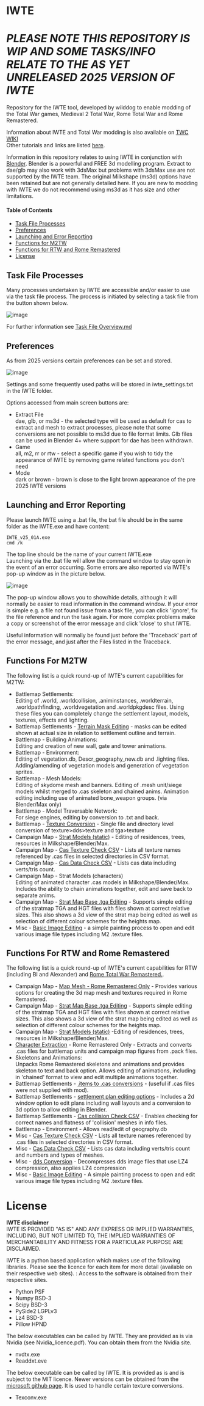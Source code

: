 # IWTE
# *****PLEASE NOTE THIS REPOSITORY IS WIP AND SOME TASKS/INFO RELATE TO THE AS YET UNRELEASED 2025 VERSION OF IWTE*****

Repository for the IWTE tool, developed by wilddog to enable modding of the Total War games, Medieval 2 Total War, Rome Total War and Rome Remastered.

Information about IWTE and Total War modding is also available on [TWC WIKI](https://wiki.twcenter.net/index.php?title=IWTE)\
Other tutorials and links are listed [here](documentation/tutorials_and_links.md).

Information in this repository relates to using IWTE in conjunction with [Blender](https://www.blender.org/).  Blender is a powerful and FREE 3d modelling program. 
Extract to dae/glb may also work with 3dsMax but problems with 3dsMax use are not supported by the IWTE team.  The original Milkshape (ms3d) options have been retained but are not generally detailed here.  If you are new to modding with IWTE we do not recommend using ms3d as it has size and other limitations.

#### Table of Contents
* [Task File Processes](#Task-File-Processes)
* [Preferences](#preferences)
* [Launching and Error Reporting](#Launching-and-Error-Reporting)
* [Functions for M2TW](#Functions-for-M2TW)
* [Functions for RTW and Rome Remastered](#Functions-for-RTW-and-Rome-Remastered)
* [License](#License)


## Task File Processes
Many processes undertaken by IWTE are accessible and/or easier to use via the task file process.  The process is initiated by selecting a task file from the button shown below.

![image](IWTEgithub_images/task-file-button.jpg)

For further information see [Task File Overview.md](documentation/Task_File_Overview.md)

## Preferences
As from 2025 versions certain preferences can be set and stored.

![image](IWTEgithub_images/preferences.jpg)

Settings and some frequently used paths will be stored in iwte_settings.txt in the IWTE folder.

Options accessed from main screen buttons are:
* Extract File\
dae, glb, or ms3d - the selected type will be used as default for cas to extract and mesh to extract processes, please note that some conversions are not possible to ms3d due to file format limits.  Glb files can be used in Blender 4+ where support for dae has been withdrawn.
* Game\
all, m2, rr or rtw - select a specific game if you wish to tidy the appearance of IWTE by removing game related functions you don't need
* Mode\
dark or brown - brown is close to the light brown appearance of the pre 2025 IWTE versions

## Launching and Error Reporting
Please launch IWTE using a .bat file, the bat file should be in the same folder as the IWTE.exe and have content:

    IWTE_v25_01A.exe
    cmd /k
The top line should be the name of your current IWTE.exe\
Launching via the .bat file will allow the command window to stay open in the event of an error occurring.  Some errors are also reported via IWTE's pop-up window as in the picture below.

![image](IWTEgithub_images/error-messages.jpg)

The pop-up window allows you to show/hide details, although it will normally be easier to read information in the command window.  If your error is simple e.g. a file not found issue from a task file, you can click 'ignore', fix the file reference and run the task again.  For more complex problems make a copy or screenshot of the error message and click 'close' to shut IWTE.

Useful information will normally be found just before the 'Traceback' part of the error message, and just after the Files listed in the Traceback.

## Functions For M2TW
The following list is a quick round-up of IWTE's current capabilities for M2TW:
* Battlemap Settlements:\
Editing of .world, .worldcollision, .animinstances, .worldterrain, .worldpathfinding, .worldvegetation and .worldpkgdesc files. Using these files you can completely change the settlement layout, models, textures, effects and lighting.
* Battlemap Settlements - [Terrain Mask Editing](documentation/Image_Editing_and_Conversion.md#m2-terrain-mask-editing) - masks can be edited shown at actual size in relation to settlement outline and terrain.
* Battlemap - Building Animations:\
Editing and creation of new wall, gate and tower animations.
* Battlemap - Environment:\
Editing of vegetation.db, Descr_geography_new.db and .lighting files. Adding/amending of vegetation models and generation of vegetation sprites.
* Battlemap - Mesh Models:\
Editing of skydome mesh and banners. Editing of .mesh unit/siege models whilst merged to .cas skeleton and chained anims. Animation editing including use of animated bone_weapon groups. (via Blender/Max only)
* Battlemap - Model Traversable Network:\
For siege engines, editing by conversion to .txt and back.
* Battlemap - [Texture Conversion](documentation/Image_Editing_and_Conversion.md#m2-texture-conversion-options) - Single file and directory level conversion of texture>dds>texture and tga>texture
* Campaign Map - [Strat Models (static)](documentation/strat_models.md) - Editing of residences, trees, resources in Milkshape/Blender/Max.
* Campaign Map - [Cas Texture Check CSV](documentation/cas_checking_tasks.md#cas_texture_csv) - Lists all texture names referenced by .cas files in selected directories in CSV format.
* Campaign Map - [Cas Data Check CSV](documentation/cas_checking_tasks.md#cas_data_csv) - Lists cas data including verts/tris count.  
* Campaign Map - Strat Models (characters)  
Editing of animated character .cas models in Milkshape/Blender/Max. Includes the ability to chain animations together, edit and save back to separate anims.
* Campaign Map - [Strat Map Base .tga Editing](documentation/strat_map_base_file_editing.md) - Supports simple editing of the stratmap TGA and HGT files with files shown at correct relative sizes. This also shows a 3d view of the strat map being edited as well as selection of different colour schemes for the heights map.
* Misc - [Basic Image Editing](/documentation/Image_Editing_and_Conversion.md#basic-image-editing) - a simple painting process to open and edit various image file types including M2 .texture files.

## Functions For RTW and Rome Remastered
The following list is a quick round-up of IWTE's current capabilities for RTW (including BI and Alexander) and [Rome Total War Remastered.](https://github.com/FeralInteractive/romeremastered).
* Campaign Map - [Map Mesh - Rome Remastered Only](documentation/RR_Map_Mesh_Production.md) - Provides various options for creating the 3d map mesh and textures required in Rome Remastered.
* Campaign Map - [Strat Map Base .tga Editing](documentation/strat_map_base_file_editing.md) - Supports simple editing of the stratmap TGA and HGT files with files shown at correct relative sizes. This also shows a 3d view of the strat map being edited as well as selection of different colour schemes for the heights map.
* Campaign Map - [Strat Models (static)](documentation/strat_models.md) -Editing of residences, trees, resources in Milkshape/Blender/Max.
* [Character Extraction](documentation/RR_Character_Extraction.md) - Rome Remastered Only - Extracts and converts .cas files for battlemap units and campaign map figures from .pack files.
* Skeletons and Animations:\
Unpacks Rome Remastered skeletons and animations and provides skeleton to text and back option. Allows editing of animations, including in 'chained' format to view and edit multiple animations together.
* Battlemap Settlements - [.items to .cas conversions](documentation/battlemap_settlements_RR_and_RTW.md#item-to-cas-conversion-with-iwte) - (useful if .cas files were not supplied with mod). 
* Battlemap Settlements - [settlement plan editing options](documentation/battlemap_settlements_RR_and_RTW.md#settlement-plan-editing-with-iwte) - Includes a 2d window option to edit plans including wall layouts and a conversion to 3d option to allow editing in Blender.
* Battlemap Settlements - [Cas collision Check CSV](documentation/cas_checking_tasks.md#cas_collision_csv) - Enables checking for correct names and flatness of 'collision' meshes in info files.
* Battlemap - Environment - Allows read/edit of geography.db
* Misc - [Cas Texture Check CSV](documentation/cas_checking_tasks.md#cas_texture_csv) - Lists all texture names referenced by .cas files in selected directories in CSV format.
* Misc - [Cas Data Check CSV](documentation/cas_checking_tasks.md#cas_data_csv) - Lists cas data including verts/tris count and numbers and types of meshes.
* Misc - [dds Conversion](documentation/Image_Editing_and_Conversion.md#rr-dds-lz4-compression-conversion-options) - Decompresses dds image files that use LZ4 compression, also applies LZ4 compression
* Misc - [Basic Image Editing](/documentation/Image_Editing_and_Conversion.md#basic-image-editing) - A simple painting process to open and edit various image file types including M2 .texture files.

# License
**IWTE disclaimer**\
IWTE IS PROVIDED "AS IS" AND ANY EXPRESS OR IMPLIED WARRANTIES, INCLUDING, BUT NOT LIMITED TO,
THE IMPLIED WARRANTIES OF MERCHANTABILITY AND FITNESS FOR A PARTICULAR PURPOSE ARE DISCLAIMED.

IWTE is a python based application which makes use of the following libraries. 
Please see the licence for each item for more detail (available on their respective web sites). :
Access to the software is obtained from their respective sites.
* Python     PSF
* Numpy      BSD-3
* Scipy      BSD-3
* PySide2    LGPLv3
* Lz4        BSD-3
* Pillow     HPND

The below executables can be called by IWTE. They are provided as is via Nvidia (see Nvidia_licence.pdf). You can obtain them from the Nvidia site.
* nvdtx.exe
* Readdxt.eve

The below executable can be called by IWTE. It is provided as is and is subject to the MIT licence. Newer versions can be obtained from the [microsoft github page](https://github.com/Microsoft/DirectXTex/wiki/Texconv).
It is used to handle certain texture conversions.
* Texconv.exe
